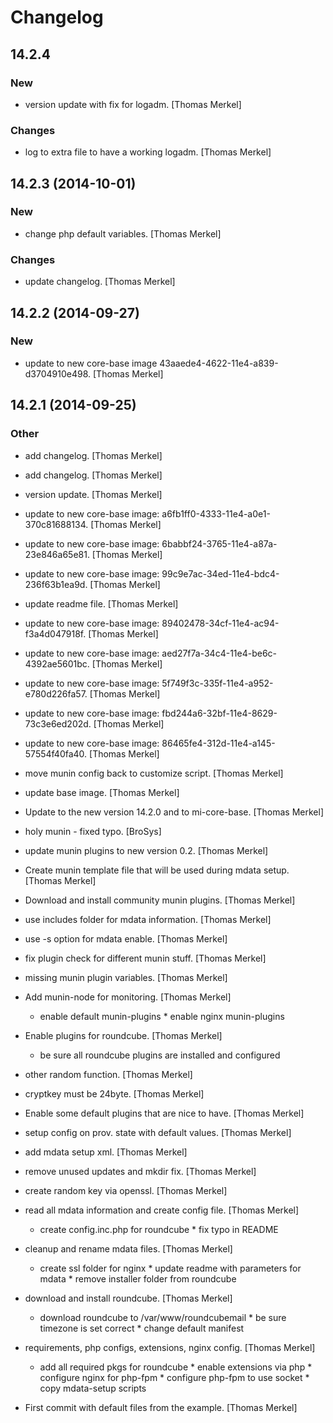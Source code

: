 # Changelog

## 14.2.4

### New

* version update with fix for logadm. [Thomas Merkel]

### Changes

* log to extra file to have a working logadm. [Thomas Merkel]

## 14.2.3 (2014-10-01)

### New

* change php default variables. [Thomas Merkel]

### Changes

* update changelog. [Thomas Merkel]

## 14.2.2 (2014-09-27)

### New

* update to new core-base image 43aaede4-4622-11e4-a839-d3704910e498. [Thomas Merkel]

## 14.2.1 (2014-09-25)

### Other

* add changelog. [Thomas Merkel]
* add changelog. [Thomas Merkel]
* version update. [Thomas Merkel]
* update to new core-base image: a6fb1ff0-4333-11e4-a0e1-370c81688134. [Thomas Merkel]
* update to new core-base image: 6babbf24-3765-11e4-a87a-23e846a65e81. [Thomas Merkel]
* update to new core-base image: 99c9e7ac-34ed-11e4-bdc4-236f63b1ea9d. [Thomas Merkel]
* update readme file. [Thomas Merkel]
* update to new core-base image: 89402478-34cf-11e4-ac94-f3a4d047918f. [Thomas Merkel]
* update to new core-base image: aed27f7a-34c4-11e4-be6c-4392ae5601bc. [Thomas Merkel]
* update to new core-base image: 5f749f3c-335f-11e4-a952-e780d226fa57. [Thomas Merkel]
* update to new core-base image: fbd244a6-32bf-11e4-8629-73c3e6ed202d. [Thomas Merkel]
* update to new core-base image: 86465fe4-312d-11e4-a145-57554f40fa40. [Thomas Merkel]
* move munin config back to customize script. [Thomas Merkel]
* update base image. [Thomas Merkel]
* Update to the new version 14.2.0 and to mi-core-base. [Thomas Merkel]
* holy munin - fixed typo. [BroSys]
* update munin plugins to new version 0.2. [Thomas Merkel]
* Create munin template file that will be used during mdata setup. [Thomas Merkel]
* Download and install community munin plugins. [Thomas Merkel]
* use includes folder for mdata information. [Thomas Merkel]
* use -s option for mdata enable. [Thomas Merkel]
* fix plugin check for different munin stuff. [Thomas Merkel]
* missing munin plugin variables. [Thomas Merkel]
* Add munin-node for monitoring. [Thomas Merkel]

    * enable default munin-plugins * enable nginx munin-plugins

* Enable plugins for roundcube. [Thomas Merkel]

    * be sure all roundcube plugins are installed and configured

* other random function. [Thomas Merkel]
* cryptkey must be 24byte. [Thomas Merkel]
* Enable some default plugins that are nice to have. [Thomas Merkel]
* setup config on prov. state with default values. [Thomas Merkel]
* add mdata setup xml. [Thomas Merkel]
* remove unused updates and mkdir fix. [Thomas Merkel]
* create random key via openssl. [Thomas Merkel]
* read all mdata information and create config file. [Thomas Merkel]

    * create config.inc.php for roundcube * fix typo in README

* cleanup and rename mdata files. [Thomas Merkel]

    * create ssl folder for nginx * update readme with parameters for
    mdata * remove installer folder from roundcube

* download and install roundcube. [Thomas Merkel]

    * download roundcube to /var/www/roundcubemail * be sure timezone is
    set correct * change default manifest

* requirements, php configs, extensions, nginx config. [Thomas Merkel]

    * add all required pkgs for roundcube * enable extensions via php *
    configure nginx for php-fpm * configure php-fpm to use socket * copy
    mdata-setup scripts

* First commit with default files from the example. [Thomas Merkel]

